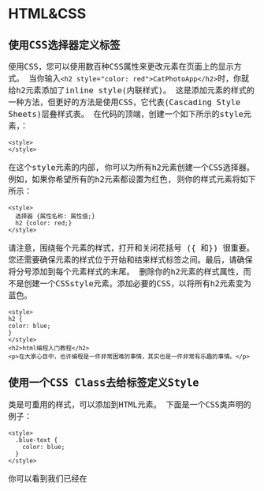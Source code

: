 # HTML&CSS
## 使用CSS选择器定义标签
使用CSS，您可以使用数百种CSS属性来更改元素在页面上的显示方式。
当你输入`<h2 style="color: red">CatPhotoApp</h2>`时，你就给h2元素添加了inline style(内联样式)。
这是添加元素的样式的一种方法，但更好的方法是使用CSS，它代表(Cascading Style Sheets)层叠样式表。
在代码的顶端，创建一个如下所示的style元素，：
```
<style>    
</style>
```
在这个style元素的内部, 你可以为所有h2元素创建一个CSS选择器。例如，如果你希望所有的h2元素都设置为红色, 则你的样式元素将如下所示：
```
<style>    
  选择器 {属性名称: 属性值;}    
  h2 {color: red;}    
</style>
```
请注意，围绕每个元素的样式，打开和关闭花括号 ({ 和}) 很重要。您还需要确保元素的样式位于开始和结束样式标签之间。最后，请确保将分号添加到每个元素样式的末尾。
删除你的h2元素的样式属性，而不是创建一个CSSstyle元素。添加必要的CSS，以将所有h2元素变为蓝色。
```
<style>
h2 {
color: blue;
}
</style>
<h2>html编程入门教程</h2>
<p>在大家心目中，也许编程是一件非常困难的事情，其实也是一件非常有乐趣的事情。</p>
```
## 使用一个CSS Class去给标签定义Style
类是可重用的样式，可以添加到HTML元素。
下面是一个CSS类声明的例子：
```
<style>    
  .blue-text {    
    color: blue;    
  }    
</style>
```
你可以看到我们已经在 <style> 标签中创建了一个名为 blue-text 的CSS类。
你可以将类应用于HTML元素，如下所示：
`<h2 class="blue-text">CatPhotoApp</h2>`
请注意，在CSS样式元素中，类选择器应该添加`.`为前缀。而在HTML元素的类声明中，类属性不能添加`.`为前缀。
在你的style元素中，将h2选择器修改为`.red-text`选择器，并将颜色值从blue修改为red。
最后，给你的 h2 元素的 class 属性的值为`.red-text`。
```
<style>
.red-text{
    color:red;
}
</style>
<h2 class="red-text">html编程入门教程</h2>
<p>在大家心目中，也许编程是一件非常困难的事情，其实也是一件非常有乐趣的事情，只要掌握好编程入门的方法，就能慢慢进入一个全新的创造世界。</p>
```
## HTML 为多个元素使用CSS类定义样式
请记住，你可以通过在相关元素的开始标签中使用 `class="your-class-here"`将类附加到HTML元素。
记住，CSS类选择器在开始时需要添加 . 为前缀，如下所示：
```
.blue-text {    
  color: blue;    
}
```
但是还要记住，在HTML中class属性的值不需要添加` . `为前缀，如下所示：
`<h2 class="blue-text">CatPhotoApp</h2>`
将 red-text 类应用于你的 h2 和 p 元素中。
```
<style>
.red-text {
color: red;
}
</style>
<h2 class="red-text">html编程入门教程</h2>
<p class="red-text">在大家心目中，也许编程是一件非常困难的事情，其实也是一件非常有乐趣的事情，只要掌握好编程入门的方法，就能慢慢进入一个全新的创造世界。</p>
```
## HTML 设置标签的字体大小
字体大小由 font-size CSS属性控制，如下所示：
```
h1 {    
  font-size: 30px;    
}
```
在现有 p 元素之后创建第二个 p 元素，并使用以下文本：
> 养动物有的时候，就是介于爱与恨之间，当你钦羡别人萌宠这么可爱的时候，你一定没有想过，狗狗和猫猫会到处拉屎，甚至会屯老鼠，啃鞋子，用爪子爬门，你不理它，它就挠你，你要对它发脾气，它会比你更来劲。所以，狗猫慎入，没有一定的准备，切勿随便去侍养动物。它们一旦认定你了，你就是它们的主人，如果你抛弃它们，它们必定心中重创。
在包含 red-text 类的同一 <style> 标签内，为 p 元素创建一个 font-size 属性，并将 font-size 设置为16像素（16px）。
任务：将第一个段落和第二个段落的 font-size 设置为 16px。
另外，请不要为第二个段落添加 class 属性。
```
<style>
  .red-text {
    color: red;
  }
  p {
      font-size: 16px
  }
</style>
<h2 class="red-text">我家的猫咪</h2>
<p class="red-text">在大家心目中，猫是慵懒的可爱的化身，它可以睡饱了再起来吃饭，可以逗趣小耗子，可以卖得了萌，使得了坏，这样百变的小怪兽就集结在一只宠物上，怎能不惹人怜爱。</p>
<p>养动物有的时候，就是介于爱与恨之间，当你钦羡别人萌宠这么可爱的时候，你一定没有想过，狗狗和猫猫会到处拉屎，甚至会屯老鼠，啃鞋子，用爪子爬门，你不理它，它就挠你，你要对它发脾气，它会比你更来劲。所以，狗猫慎入，没有一定的准备，切勿随便去侍养动物。它们一旦认定你了，你就是它们的主人，如果你抛弃它们，它们必定心中重创。</p>
```
## HTML 设置标签的字体样式
你可以使用 font-family 属性来设置元素的字体。
例如，如果要将 h2 元素的字体设置为 Sans-serif ，则可以使用以下CSS：
```
h2 {    
  font-family: Sans-serif;    
}
```
使不包含 red-text类的p元素都使用Monospace字体。
```
<style>
.red-text {
color: red;
}
.fon-text{
    font-family: Monospace
}
p {
font-size: 16px;
}
</style>
<h2 class="red-text">CatPhotoApp</h2>
<p class="red-text">在大家心目中，也许编程是一件非常困难的事情，其实也是一件非常有乐趣的事情，只要掌握好编程入门的方法，就能慢慢进入一个全新的创造世界。</p>
<p class="fon-text">可以学习的编程语言有很多，我们这个编程训练营里面有大量的编程实战实验，包括Html、css、Javascript、jquery、bootstrap等等前端编程实战课程，请大家耐心按阶段不断向前学习和通过一轮一轮的挑战，相信很快您的编程技术会得到很大的提升，为找到一份好的编程工作做好准备。</p>
```
## 引入Google字体
现在, 让我们引入并应用 google 字体 (请注意, 如果 google 在你的国家被阻止, 你需要跳过这一挑战)。
首先，你需要用 link 标签来引入谷歌Lobster字体。
复制以下代码段并将其粘贴到代码编辑器的顶部：
```
<link href="https://fonts.googleapis.com/css?family=Lobster" rel="stylesheet" type="text/css">
```
现在，你可以将 Lobster 作为 font-family属性 的值应用于你的 h2 元素上。
将你的 h2 元素应用 font-family 属性，值为Lobster。
```
<link href="https://fonts.googleapis.com/css?family=Lobster" rel="stylesheet" type="text/css">
<style>
.red-text {
color: red;
}
h2{
    font-family: Lobster
}
p {
font-size: 16px;
font-family: Monospace;
}
</style>
<h2 class="red-text">CatPhotoApp</h2>
<p class="red-text">在大家心目中，也许编程是一件非常困难的事情，其实也是一件非常有乐趣的事情，只要掌握好编程入门的方法，就能慢慢进入一个全新的创造世界。</p>
<p class="red-text">可以学习的编程语言有很多，我们这个编程训练营里面有大量的编程实战实验，包括Html、css、Javascript、jquery、bootstrap等等前端编程实战课程，请大家耐心按阶段不断向前学习和通过一轮一轮的挑战，相信很快您的编程技术会得到很大的提升，为找到一份好的编程工作做好准备。</p>
```
## HTML 处理多个字体降级
在所有浏览器中都有几种可用的默认字体。这些包括 Monospace 、Serif 和 Sans-Serif。
当某种字体不可用时，你可以让浏览器将其 “降级” 为另一种字体。
例如，如果你希望元素使用 Helvetica 字体，但是当 Helvetica 不可用时也会降级为Sans-Serif 字体，则可以使用此CSS样式：
```
p {    
  font-family: Helvetica, Sans-Serif;    
}
```
现在，你可以注释掉对Google字体的使用，注释掉link标签，以使 Lobster 字体不可用。请注意观察它是如何降级为 Monospace 字体的。
```
<!--
<link href="https://fonts.googleapis.com/css?family=Lobster" rel="stylesheet" type="text/css">
-->
<style>
.red-text {
color: red;
}
h2 {
font-family: Lobster, Monospace;
}
p {
font-size: 16px;
font-family: Monospace;
}
</style>
<h2 class="red-text">CatPhotoApp</h2>
<p class="red-text">在大家心目中，也许编程是一件非常困难的事情，其实也是一件非常有乐趣的事情，只要掌握好编程入门的方法，就能慢慢进入一个全新的创造世界。</p>
<p class="red-text">可以学习的编程语言有很多，我们这个编程训练营里面有大量的编程实战实验，包括Html、css、Javascript、jquery、bootstrap等等前端编程实战课程，请大家耐心按阶段不断向前学习和通过一轮一轮的挑战，相信很快您的编程技术会得到很大的提升，为找到一份好的编程工作做好准备。</p>
```
## HTML 给页面添加图片
你可以使用 img 元素将图片添加到您的网站，并使用 src 属性指向一个图片的具体地址。
例子如下：
`<img src="https://www.your-image-source.com/your-image.jpg">`
img 元素具有 alt 属性。alt 属性中的文本用于屏幕阅读器以提高可访问性，并且如果图像无法加载，则会显示。
让我们在上面的 img 示例中添加一个 alt 属性：
```
<img src="https://www.your-image-source.com/your-image.jpg" alt="your-image">
```
请注意，img 元素是自关闭元素，不需要结束标签。
请用以下图片来测试：
`/statics/codecamp/images/relaxing-cat.jpg`
```
<link href="https://fonts.googleapis.com/css?family=Lobster" rel="stylesheet" type="text/css">
<style>
.red-text {
color: red;
}
h2 {
font-family: Lobster, Monospace;
}
p {
font-size: 16px;
font-family: Monospace;
}
</style>
<h2 class="red-text">html编程入门教程</h2>
<img src="/statics/codecamp/images/relaxing-cat.jpg" alt="your image">
<p class="red-text">猫咪猫咪我就喜欢你</p>
<p class="red-text">深深地爱上你</p>
<p class="red-text">没有理由没有原因</p>
<p class="red-text">从见到你的那一天起</p>
<p class="red-text">你知道我在等你吗?</p>
<p class="red-text">你如果真的在乎我</p>
<p class="red-text">又怎会让无尽的夜陪我度过</p>
<p class="red-text">猫咪猫咪我就喜欢你</p>
<p class="red-text">深深地爱上你</p>
<p class="red-text">在黑夜里倾听你的声音</p>
```
## HTML 调整网页里图片大小
CSS包含一个 width 的属性，用于控制元素的宽度。就像使用字体一样，我们将使用 px（像素）来指定图片的宽度。
例如，如果我们要创建一个名为 larger-image 的CSS类，把HTML元素的宽度设定为500像素，我们将使用：
```
<style>    
  .larger-image {    
    width: 500px;    
  }    
</style>
```
任务：创建一个名为smaller-image的类，并使用它来调整图片的大小，使其只有100像素宽。
```
<link href="https://fonts.googleapis.com/css?family=Lobster" rel="stylesheet" type="text/css">
<style>
.red-text {
color: red;
}
h2 {
font-family: Lobster, Monospace;
}
p {
font-size: 16px;
font-family: Monospace;
}
.smaller-image {
    width: 100px
}
</style>
<h2 class="red-text">CatPhotoApp</h2>
<img class="smaller-image" src="/statics/codecamp/images/relaxing-cat.jpg">
<p class="red-text">在大家心目中，也许编程是一件非常困难的事情，其实也是一件非常有乐趣的事情，只要掌握好编程入门的方法，就能慢慢进入一个全新的创造世界。</p>
<p class="red-text">可以学习的编程语言有很多，我们这个编程训练营里面有大量的编程实战实验，包括Html、css、Javascript、jquery、bootstrap等等前端编程实战课程，请大家耐心按阶段不断向前学习和通过一轮一轮的挑战，相信很快您的编程技术会得到很大的提升，为找到一份好的编程工作做好准备。</p>
```
## HTML 给标签增加边框
CSS 边框具有 style(样式)、color(颜色)、width(宽度) 等属性。
例如，如果我们想要设定一个HTML元素的边框颜色为红色、边框宽度为5像素(px)、边框样式为实线(solid)，代码如下所示:
```
<style>    
  .thin-red-border {    
    border-color: red;    
    border-width: 5px;    
    border-style: solid;    
  }    
</style>
```
任务：创建一个叫 thick-green-border的class，设定它的边框宽度为10px、边框样式为solid、边框颜色为绿色，并将该class应用于你的猫咪照片上。
请记住，你可以应用多个class到一个元素，只需要在多个class之间用空格分开即可。例如：
`<img class="class1 class2">`
```
<link href="https://fonts.googleapis.com/css?family=Lobster" rel="stylesheet" type="text/css">
<style>
.red-text {
color: red;
}
h2 {
font-family: Lobster, Monospace;
}
p {
font-size: 16px;
font-family: Monospace;
}
.smaller-image {
width: 100px;
}
.thick-green-border {
  border-width:10px;
  border-style:solid;
  border-color:green;   
}
</style>
<h2 class="red-text">CatPhotoApp</h2>
<img class="smaller-image thick-green-border" src="/statics/codecamp/images/relaxing-cat.jpg">
<p class="red-text">在大家心目中，也许编程是一件非常困难的事情，其实也是一件非常有乐趣的事情，只要掌握好编程入门的方法，就能慢慢进入一个全新的创造世界。</p>
<p class="red-text">可以学习的编程语言有很多，我们这个编程训练营里面有大量的编程实战实验，包括Html、css、Javascript、jquery、bootstrap等等前端编程实战课程，请大家耐心按阶段不断向前学习和通过一轮一轮的挑战，相信很快您的编程技术会得到很大的提升，为找到一份好的编程工作做好准备。</p>
```
## HTML 给标签增加圆角边框
猫咪图片的边框目前有尖角。我们可以用一个叫 border-radius（边框半径）的CSS属性来改变它的边框变成圆角。
你可以使用像素来指定 border-radius 的属性值，给你的猫咪图片的 border-radius 设定为10px。
注意：这个任务允许有多种解决方案。例如，你可以添加border-radius到 `.thick-green-border `类或 `.smaller-image` 类。
```
<link href="https://fonts.googleapis.com/css?family=Lobster" rel="stylesheet" type="text/css">
<style>
.red-text {
color: red;
}
h2 {
font-family: Lobster, Monospace;
}
p {
font-size: 16px;
font-family: Monospace;
}
.thick-green-border {
border-color: green;
border-width: 10px;
border-style: solid;
border-radius: 10px
}
.smaller-image {
width: 100px;
}
</style>
<h2 class="red-text">html编程入门教程</h2>
<img class="smaller-image thick-green-border" src="/statics/codecamp/images/relaxing-cat.jpg">
<p class="red-text">我家两岁的小公猫哈哈是个收藏家，臭鱼烂虾，鸡头猪手，无所不爱。清晨我还在睡梦中，突然觉得胸口一沉，恍惚中意识到哈哈又跑到我身上来撒娇，心里不由得滚起温暖的热流，拉过哈哈一把从头摸过背，小家伙顺势想往被子里钻，我一边拒绝着一边往上拉被子，突然脚下一凉，烂泥一样挂在我的大脚趾上的是一块垃圾箱里的鱼头！我顿时睡意全无，换床单洗被罩，天光放亮才勉强收拾妥当。害得我带着熊猫眼跑去上班，一天都没有好心情。实在搞不懂它为什么爱把垃圾叼上床，是故意恶作剧？还是我给的猫粮不够吃？</p>
<p class="red-text">有时候猫会把主人当成自己的孩子(听起来有点令人窝心)，这种行为是在给家里带来猎物。它把自己看成是家里的顶梁柱，有责任给不争气的主人找来食物——猫咪通过长时间对你的观察，沉痛地发现你不会打猎。经常出门的猫咪会把它逮到的老鼠、小鸟带回家里，不出门的就经常翻翻垃圾箱找点东西给你。这个时候，主人可不要责骂它，不然它会认为你对它带回来的食物不满意，下次去找更了不起的东西带回来，放在房间里最显眼的地方。但如果你看见它往家里运输死老鼠，最好也别谢它，别让它觉得你对这种猎物很满意，下次照单带回来。最好的办法是心里感念着猫咪所为你做的，并默默地收拾好一切。</p>
```
## HTML 给图像设置圆角边框
除了像素之外，你还可以使用百分比来指定 border-radius（边框半径）的值。
给你的猫咪图片设定 border-radius 为 50%。
```
<link href="https://fonts.googleapis.com/css?family=Lobster" rel="stylesheet" type="text/css">
<style>
.red-text {
color: red;
}
h2 {
font-family: Lobster, Monospace;
}
p {
font-size: 16px;
font-family: Monospace;
}
.thick-green-border {
border-color: green;
border-width: 10px;
border-style: solid;
border-radius: 50%;
}
.smaller-image {
width: 100px;
}
</style>
<h2 class="red-text">CatPhotoApp</h2>
<img class="smaller-image thick-green-border" src="/statics/codecamp/images/relaxing-cat.jpg">
<p class="red-text">在大家心目中，也许编程是一件非常困难的事情，其实也是一件非常有乐趣的事情，只要掌握好编程入门的方法，就能慢慢进入一个全新的创造世界。</p>
<p class="red-text">可以学习的编程语言有很多，我们这个编程训练营里面有大量的编程实战实验，包括Html、css、Javascript、jquery、bootstrap等等前端编程实战课程，请大家耐心按阶段不断向前学习和通过一轮一轮的挑战，相信很快您的编程技术会得到很大的提升，为找到一份好的编程工作做好准备。</p>
```
## HTML 设置链接锚元素外部页面
a元素，也叫anchor（锚点）元素，用于链接到当前页面之外的内容。
下面是一张a元素的图示。在这种情况下，a元素位于段落元素的中间使用，这意味着链接将出现在段落的中间。
[image:CA91F90C-CCC1-4094-9D78-234C67436B28-285-000031DE4F4A80EB/1498550568787494.png]
以下是一个例子：
```
<p>这是一个a标签 <a href="https://www.w3cschool.cn">W3Cschool.cn</a>跳转到W3Cschool.cn</p>
```
任务：创建一个链接到`http://freecatphotoapp.com的a元素`，并将cat photos作为其anchor text（锚文本）。
```
<link href="https://fonts.googleapis.com/css?family=Lobster" rel="stylesheet" type="text/css">
<style>
.red-text {
color: red;
}
h2 {
font-family: Lobster, Monospace;
}
p {
font-size: 16px;
font-family: Monospace;
}
.thick-green-border {
border-color: green;
border-width: 10px;
border-style: solid;
border-radius: 50%;
}
.smaller-image {
width: 100px;
}
</style>
<h2 class="red-text">CatPhotoApp</h2>
<img class="smaller-image thick-green-border" src="/statics/codecamp/images/relaxing-cat.jpg">
<p class="red-text">在大家心目中，也许编程是一件非常困难的事情，其实也是一件非常有乐趣的事情，只要掌握好编程入门的方法，就能慢慢进入一个全新的创造世界。</p>
<a href="http://freecatphotoapp.com">cat photos</a>
<p class="red-text">可以学习的编程语言有很多，我们这个编程训练营里面有大量的编程实战实验，包括Html、css、Javascript、jquery、bootstrap等等前端编程实战课程，请大家耐心按阶段不断向前学习和通过一轮一轮的挑战，相信很快您的编程技术会得到很大的提升，为找到一份好的编程工作做好准备。</p>
```
## HTML 在p标签内设置锚链接
Nesting（嵌套）就是把一个元素放在另一个元素中。
例如：
```
<p>Here's a <a href="https://www.w3cschool.cn"> link to W3Cschool.cn</a> for you to follow.</p>
```
任务：现在把你的a元素嵌入进一个新的p元素（在现有的h2元素之前），让段落的文本显示为View more cat photos，但只有cat photos是一个链接，其余的文字是纯文本。
```
<link href="https://fonts.googleapis.com/css?family=Lobster" rel="stylesheet" type="text/css">
<style>
.red-text {
color: red;
}
h2 {
font-family: Lobster, Monospace;
}
p {
font-size: 16px;
font-family: Monospace;
}
.thick-green-border {
border-color: green;
border-width: 10px;
border-style: solid;
border-radius: 50%;
}
.smaller-image {
width: 100px;
}
</style>
<h2 class="red-text">CatPhotoApp</h2>
<img class="smaller-image thick-green-border" src="/statics/codecamp/images/relaxing-cat.jpg">
<p class="red-text">在大家心目中，也许编程是一件非常困难的事情，其实也是一件非常有乐趣的事情，只要掌握好编程入门的方法，就能慢慢进入一个全新的创造世界。</p>
<p class="red-text">可以学习的编程语言有很多，我们这个编程训练营里面有大量的编程实战实验，包括Html、css、Javascript、jquery、bootstrap等等前端编程实战课程，请大家耐心按阶段不断向前学习和通过一轮一轮的挑战，相信很快您的编程技术会得到很大的提升，为找到一份好的编程工作做好准备。</p>
<p>View more <a href="https://www.w3cschool.cn">cat photos</a></p>
```
## HTML 使用#符合设置固定链接
有时你想要在你的网站上添加一个 a 元素，但你还不知道将它链接到哪里，这时你可以使用固定连接。
当你使用 jQuery 更改链接的行为时，这也很方便，我们稍后将会了解。
把 a 元素的 href 属性的值替换为一个 # （# 也称为哈希符号），将其转换为一个固定链接。
```
<link href="https://fonts.googleapis.com/css?family=Lobster" rel="stylesheet" type="text/css">
<style>
.red-text {
color: red;
}
h2 {
font-family: Lobster, Monospace;
}
p {
font-size: 16px;
font-family: Monospace;
}
.thick-green-border {
border-color: green;
border-width: 10px;
border-style: solid;
border-radius: 50%;
}
.smaller-image {
width: 100px;
}
</style>
<h2 class="red-text">CatPhotoApp</h2>
<p>Click here for <a href="#">cat photos</a>.</p>
<img class="smaller-image thick-green-border" src="/statics/codecamp/images/relaxing-cat.jpg">
<p class="red-text">在大家心目中，也许编程是一件非常困难的事情，其实也是一件非常有乐趣的事情，只要掌握好编程入门的方法，就能慢慢进入一个全新的创造世界。</p>
<p class="red-text">可以学习的编程语言有很多，我们这个编程训练营里面有大量的编程实战实验，包括Html、css、Javascript、jquery、bootstrap等等前端编程实战课程，请大家耐心按阶段不断向前学习和通过一轮一轮的挑战，相信很快您的编程技术会得到很大的提升，为找到一份好的编程工作做好准备。</p>
```
## HTML 为图片设置超链接
你可以通过将某元素嵌套在a元素中使其变为一个链接。
把你的图片嵌入到a元素中。例子如下：
`<a href="#"><img src="/images/relaxing-cat.jpg"></a>`
请记住使用 # 作为元素的 href 属性, 以便将其转换为固定链接。
将现有的图像元素放置在锚点元素中。
完成后，把你的光标悬停在你的图片上。此时光标应该由光标指针变成手形指针。这张图片现在是一个链接了。
```
<link href="https://fonts.googleapis.com/css?family=Lobster" rel="stylesheet" type="text/css">
<style>
.red-text {
color: red;
}
h2 {
font-family: Lobster, Monospace;
}
p {
font-size: 16px;
font-family: Monospace;
}
.thick-green-border {
border-color: green;
border-width: 10px;
border-style: solid;
border-radius: 50%;
}
.smaller-image {
width: 100px;
}
</style>
<h2 class="red-text">CatPhotoApp</h2>
<p>Click here for <a href="#"><img class="smaller-image thick-green-border" src="/statics/codecamp/images/relaxing-cat.jpg"></a>.</p>
<p class="red-text">在大家心目中，也许编程是一件非常困难的事情，其实也是一件非常有乐趣的事情，只要掌握好编程入门的方法，就能慢慢进入一个全新的创造世界。</p>
<p class="red-text">可以学习的编程语言有很多，我们这个编程训练营里面有大量的编程实战实验，包括Html、css、Javascript、jquery、bootstrap等等前端编程实战课程，请大家耐心按阶段不断向前学习和通过一轮一轮的挑战，相信很快您的编程技术会得到很大的提升，为找到一份好的编程工作做好准备。</p>
```
## HTML 为图片添加alt描述
alt 属性,是当图片无法显示时的替代文本。alt 属性对于盲人或视觉障碍的用户理解图片中的内容非常重要，搜索引擎也会搜索alt 属性来了解图片的内容。
总而言之，alt 属性是一个必需的属性，为页面上的图片都加上 alt 属性是好习惯。
你可以像下面例子中一样为img元素添加一个alt属性：
```
<img src="www.your-image-source.com/your-image.jpg" alt="your alt text">
```
为你的猫咪图片添加一个 alt 属性，内容为A cute orange cat lying on its back。
```
<link href="https://fonts.googleapis.com/css?family=Lobster" rel="stylesheet" type="text/css">
<style>
.red-text {
color: red;
}
h2 {
font-family: Lobster, Monospace;
}
p {
font-size: 16px;
font-family: Monospace;
}
.thick-green-border {
border-color: green;
border-width: 10px;
border-style: solid;
border-radius: 50%;
}
.smaller-image {
width: 100px;
}
</style>
<h2 class="red-text">CatPhotoApp</h2>
<p>Click here for <a href="#">cat photos</a>.</p>
<a href="#"><img class="smaller-image thick-green-border" src="/statics/codecamp/images/relaxing-cat.jpg" alt="A cute orange cat lying on its back"></a>
<p class="red-text">在大家心目中，也许编程是一件非常困难的事情，其实也是一件非常有乐趣的事情，只要掌握好编程入门的方法，就能慢慢进入一个全新的创造世界。</p>
<p class="red-text">可以学习的编程语言有很多，我们这个编程训练营里面有大量的编程实战实验，包括Html、css、Javascript、jquery、bootstrap等等前端编程实战课程，请大家耐心按阶段不断向前学习和通过一轮一轮的挑战，相信很快您的编程技术会得到很大的提升，为找到一份好的编程工作做好准备。</p>
```
## HTML 创建项目符号无序列表
HTML具有用于创建 ~**unordered lists（无序列表）**~ ，或带项目符号列表的特殊元素。
无序列表以 <ul> 元素开始，并包含一个或多个<li>元素。
例如：
```
<ul>    
  <li>milk</li>    
  <li>cheese</li>    
</ul>
```
将会创建一个带项目符号的"milk"和"cheese"列表。
删除最后两个 p 元素，并在页面底部创建一个有关猫咪喜欢的三件事情的无序列表。
```
<link href="https://fonts.googleapis.com/css?family=Lobster" rel="stylesheet" type="text/css">
<style>
.red-text {
color: red;
}
h2 {
font-family: Lobster, Monospace;
}
p {
font-size: 16px;
font-family: Monospace;
}
.thick-green-border {
border-color: green;
border-width: 10px;
border-style: solid;
border-radius: 50%;
}
.smaller-image {
width: 100px;
}
</style>
<h2 class="red-text">CatPhotoApp</h2>
<p>Click here for <a href="#">cat photos</a>.</p>
<a href="#"><img class="smaller-image thick-green-border" alt="A cute orange cat lying on its back" src="/statics/codecamp/images/relaxing-cat.jpg"></a>
<ul>
    <li>milk</li>
    <li>cheese</li>
    <li>eggs</li>
</ul>
```
  
## HTML 创建有序列表
HTML具有用于创建 ~**ordered lists（有序列表）**~, 或数字编号列表的特殊元素。
有序列表以<ol>元素开始，并包含一个或多个<li>元素。
例如：
```
<ol>    
  <li>Garfield</li>    
  <li>Sylvester</li>    
</ol>
```
将创建一个包含"Garfield"和"Sylvester"的数字编号列表。
创建一个有关 “Top 3 things cats hate:” （猫咪不喜欢三件事情）的有序列表。
```
<p>Things cats love:</p>
<ul>
<li>cat nip</li>
<li>laser pointers</li>
<li>lasagna</li>
</ul>
<p>Top 3 things cats hate:</p>
<ol>
    <li>Garfield</li>
    <li>Sylvester</li>
    <li>Quiet</li>
</ol>
```
## HTML 创建文本输入框
现在我们来创建一个Web表单。
文本输入框是获取用户输入的一种方便的方法。
你可以用如下方法创建：
`<input type="text">`
注意，input元素是自关闭的。
任务：在列表下创建一个type（类型）为 text 的input元素。
`<input type="text">`
## HTML 为文本输入框设定预定值
placeholder text（占位符）是用户在 input 框输入任何内容之前放置在 input 框中的预定义文本。
你可以创建如下所示的占位符：
<input type="text" placeholder="this is placeholder text">
将文本 input 框的placeholder的值设置为"cat photo URL"。
`<input type="text" placeholder="cat photo URL">`


## HTML 添加表单
你可以使用HTML来构建跟服务器交互的Web表单。你可以通过在form元素上添加一个action属性来执行此操作。
action属性的值指定了表单提交到服务器的地址。
例如：
`<form action="/url-where-you-want-to-submit-form-data"></form>`
把你的文本输入框嵌套到form元素中。并为此form元素添加`action="/submit-cat-photo"`。
```
<form action="/submit-cat-photo">
<input type="text" placeholder="cat photo URL">
</form>
```

## HTML 为表单添加提交按钮
我们在form中添加一个 submit (提交)按钮。点击此按钮，表单中的数据将会被发送到你使用表单 action 属性指定的地址上。
以下是一个submit按钮的例子：
`<button type="submit">this button submits the form</button>`
在你的 form 元素中添加一个提交按钮，并以类型为 submit， "Submit"为按钮文本。
```
<form action="/submit-cat-photo">
<input type="text" placeholder="cat photo URL">
<button type="submit">Submit</button>
</form>
```


## HTML 使用HTML5技术把表单设置为必填
对于表单，你可以指定某些选项为required（必填项），只有当用户填写了该选项后，用户才能够提交表单。
例如，如果你想要一个文本输入框设置为必填项，你可以在 input 元素中加上 required 属性，你可以使用： 
`<input type="text" required>`
任务：给你的文本输入框添加 required属性，这样用户不填写输入框就无法提交表单。
然后尝试不填写任何文本就提交表单。了解你的浏览器如何提示你该字段是必填项？
注意：required属性在Safari浏览器中不起作用，请用其他浏览器来练习学习。
```
<form action="/submit-cat-photo">
<input type="text" placeholder="cat photo URL" required>
<button type="submit">Submit</button>
</form>
```

## HTML 添加单选框
你可以使用单选按钮来解决你希望用户只给出一个答案的问题。
单选按钮是 input 输入框的一种类型。
每个单选按钮都应该嵌套在自己的 label(标签) 元素中。
所有关联的单选按钮应具有相同的 name 属性。
下面是一个单选按钮的例子：
`<label><input type="radio" name="indoor-outdoor"> Indoor</label>`
在你的表单中添加两个单选按钮，一个叫 indoor，另一个叫 outdoor。
```
<form action="/submit-cat-photo">
<label>
    <input type="radio" name="indoor-outdoor" placeholder="cat photo URL" required>indoor
</label>
<label>
   <input type="radio" name="indoor-outdoor">outdoor
</label>
<button type="submit">Submit</button>
</form>
```

## HTML 添加复选框
`checkboxes（复选按钮）`通常用于可能有多个答案的问题的形式。
复选按钮是 input 的输入框的一种类型。
每一个复选按钮都应嵌套在其自己的 label元素中。
所有关联的复选按钮输入应该具有相同的 name属性。
以下是一个复选按钮的示例：
`<label><input type="checkbox" name="personality"> Loving</label>`
任务：为你的表单添加三个复选按钮，每个复选按钮都应嵌套在其自己的 label 元素，所有复选按钮的name属性必须为personality。
```
<form action="/submit-cat-photo">
<label><input type="radio" name="indoor-outdoor"> Indoor</label>
<label><input type="radio" name="indoor-outdoor"> Outdoor</label>
<input type="text" placeholder="cat photo URL" required>
<label><input type="checkbox" name="personality">am</label>
<label><input type="checkbox" name="personality">you</label>
<label><input type="checkbox" name="personality">it</label>
<button type="submit">Submit</button>
</form>
```

## HTML 使用checked属性设置复选框和单选框默认被选中
使用 checked 属性，你可以设置一个单选框和复选框默认被选中。
为此，只需在 input 元素中添加属性checked 。例如：
`<input type="radio" name="test-name" checked>`
设置你的第一个单选框和第一个复选框都为默认选中。
```
<form action="/submit-cat-photo">
<label><input type="radio" name="indoor-outdoor" checked=""> Indoor</label>
<label><input type="radio" name="indoor-outdoor"> Outdoor</label>
<label><input type="checkbox" name="personality" checked=""> Loving</label>
<label><input type="checkbox" name="personality"> Lazy</label>
<label><input type="checkbox" name="personality"> Energetic</label>
<input type="text" placeholder="cat photo URL" required>
<button type="submit">Submit</button>
</form>
```

## HTML 在div元素中嵌套多个元素
**div 元素**，也被称作`division(层)元素`，是一个盛装其他元素的通用容器。
div 元素是最常用的HTML元素。所以可以利用CSS的继承关系把 div 上的CSS传递给它所有子元素。
你可以使用<div>来标记一个div元素的开始，并使用</div>来标记一个div元素的结束。
尝试在你的"Things cats love" p元素之前放置div的开始标记，在你的ol结束标记之后放置div的结束标记，这样你的两个列表就都嵌套在div中了。
把"Things cats love"和"Things cats hate"两个列表都嵌套在同一个div元素中。
```
<div>
<p>Things cats love:</p>
<ul>
<li>cat nip</li>
<li>laser pointers</li>
<li>lasagna</li>
</ul>
<p>Top 3 things cats hate:</p>
<ol>
<li>flea treatment</li>
<li>thunder</li>
<li>other cats</li>
</ol>
</div>
```

## HTML 为div元素设置背景颜色
你可以使用 `background-color`属性来设置一个元素的背景颜色。
例如，如果你想要设置一个元素的背景颜色为green，你可以将其放在你的 style 元素中：
```
.green-background {    
  background-color: green;    
}
```
创建一个叫 gray-background 的类选择器，设置其 background-color 为 gray，最后应用到你的 div 元素。
```
<style>
.gray-background{
    background-color: gray
}
</style>
<div class="gray-background">
<p>Things cats love:</p>
<ul>
<li>cat nip</li>
<li>laser pointers</li>
<li>lasagna</li>
</ul>
<p>Top 3 things cats hate:</p>
<ol>
<li>flea treatment</li>
<li>thunder</li>
<li>other cats</li>
</ol>
</div>
```

## HTML 为标签添加ID属性
除了 class属性之外，每一个 HTML 元素也可以具有 id 属性。
使用 id 属性有很多好处，一旦你开始使用jQuery，你将了解更多信息。
id 属性应该是唯一的。虽然浏览器不会强制唯一，但这是被广泛认可的。所以请不要给一个以上的元素相同的 id 属性。
以下是一个例子，说明如何设置h2 元素的id属性为cat-photo-app。
`<h2 id="cat-photo-app">`
任务：设置 form 元素的id属性为 `cat-photo-form`。
```
<form id="cat-photo-form" action="/submit-cat-photo">
<label><input type="radio" name="indoor-outdoor" checked> Indoor</label>
<label><input type="radio" name="indoor-outdoor"> Outdoor</label>
<label><input type="checkbox" name="personality" checked> Loving</label>
<label><input type="checkbox" name="personality"> Lazy</label>
<label><input type="checkbox" name="personality"> Energetic</label>
<input type="text" placeholder="cat photo URL" required>
<button type="submit">Submit</button>
</form>
```

## HTML 使用ID属性设置标签样式
关于id属性的一个很酷的事情是，像类选择器一样，你可以使用CSS来设计样式。
以下是一个示例，说明如何使用 cat-photo-element 的id属性来获取元素 ，并设置背景颜色为绿色。在你的style 元素中：
```
#cat-photo-element {    
  background-color: green;    
}
```
请注意，在你的 style 元素中，定义类选择器必须添加 . 为前缀，定义ID选择器必须添加 # 为前缀。
任务：尝试给你的 form，添加一个值为 cat-photo-form 的 id 属性，一个绿色的背景。
```
<style>
#cat-photo-form{
    background-color: green
}
</style>
<form action="/submit-cat-photo" id="cat-photo-form">
<label><input type="radio" name="indoor-outdoor" checked> Indoor</label>
<label><input type="radio" name="indoor-outdoor"> Outdoor</label>
<label><input type="checkbox" name="personality" checked> Loving</label>
<label><input type="checkbox" name="personality"> Lazy</label>
<label><input type="checkbox" name="personality"> Energetic</label>
<input type="text" placeholder="cat photo URL" required>
<button type="submit">Submit</button>
</form>
```

## HTML 使用padding布局页面标签
现在让我们把 Cat Photo App 暂时放一边，并了解学习更多关于的 HTML 样式。
你可能已经注意到了这一点，所有的 HTML 元素本质上都是一些小矩形块。
有三个重要的属性控制每个HTML元素的布局：padding(内边距)、margin(外边距)、border(边框)。
元素的 padding 控制元素与其边框 border 之间的距离。
在这里，我们可以看到，绿方块和红方块都位于黄方块中。请注意，红方块具有比绿方块具有更大的 padding。
当你增大绿方块的 padding时, 它将增加元素内容和元素边框之间的距离。
任务：修改绿方块的 padding ，以使它与红方块匹配。
```
<style>
.injected-text {
margin-bottom: -25px;
text-align: center;
}
.box {
border-style: solid;
border-color: black;
border-width: 5px;
text-align: center;
}
.yellow-box {
background-color: yellow;
padding: 10px;
}
.red-box {
background-color: red;
padding: 20px;
}
.green-box {
background-color: green;
padding: 20px;
}
</style>
<h5 class="injected-text">margin</h5>
<div class="box yellow-box">
<h5 class="box red-box">padding</h5>
<h5 class="box green-box">padding</h5>
</div>
```

## HTML 使用margin布局页面标签
元素的 margin （外边距）控制元素 border （边框）和周围元素实际所占空间的距离。
在这里，我们可以看到，绿方块和红方块都位于黄方块中。请注意，红方块具有比绿方块更大的 margin（外边距），使其看起来更小。
当你增大绿方块的 margin 时，它将增加元素边框和元素实际所占空间之间的距离。
修改绿方块的 margin ，以使它与红方块匹配。
```
<style>
.injected-text {
margin-bottom: -25px;
text-align: center;
}
.box {
border-style: solid;
border-color: black;
border-width: 5px;
text-align: center;
}
.yellow-box {
background-color: yellow;
padding: 10px;
}
.red-box {
background-color: red;
padding: 20px;
margin: 20px;
}
.green-box {
background-color: green;
padding: 20px;
margin: 20px;
}
</style>
<h5 class="injected-text">margin</h5>
<div class="box yellow-box">
<h5 class="box red-box">padding</h5>
<h5 class="box green-box">padding</h5>
</div>
```


## HTML 使用负值设置页面元素的margin属性
元素的 margin （外边距）控制元素的 border（边框）和周围元素实际所占空间的距离。
如果将一个元素的 margin 设置为负值，则元素将会变大。
尝试将 margin设置为负值，如红方块。
任务：把 green-box 的 margin 设置为 -15px，以使它将父容器(黄方块)的横向宽度填充。
```
<style>
.injected-text {
margin-bottom: -25px;
text-align: center;
}
.box {
border-style: solid;
border-color: black;
border-width: 5px;
text-align: center;
}
.yellow-box {
background-color: yellow;
padding: 10px;
}
.red-box {
background-color: red;
padding: 20px;
margin: -15px;
}
.green-box {
background-color: green;
padding: 20px;
margin: -15px;
}
</style>
<div class="box yellow-box">
<h5 class="box red-box">padding</h5>
<h5 class="box green-box">padding</h5>
</div>
```

## HTML 为不同方向padding设置不同的值
有时你将需要自定义一个元素，使它的每一个边具有不同的 padding。
CSS 允许你使用 padding-top、padding-right、padding-bottom 和 padding-left属性来控制元素四个方向的 padding。
使你的 green-box class的顶部和左侧具有 40px 的 padding，而底部和右侧则是 20px。
```
<style>
.injected-text {
margin-bottom: -25px;
text-align: center;
}
.box {
border-style: solid;
border-color: black;
border-width: 5px;
text-align: center;
}
.yellow-box {
background-color: yellow;
padding: 10px;
}
.red-box {
background-color: red;
padding-top: 40px;
padding-right: 20px;
padding-bottom: 20px;
padding-left: 40px;
}
.green-box {
background-color: green;
padding-top: 40px;
padding-left: 40px;
padding-bottom: 20px;
padding-right: 20px;
}
</style>
<h5 class="injected-text">margin</h5>
<div class="box yellow-box">
<h5 class="box red-box">padding</h5>
<h5 class="box green-box">padding</h5>
</div>
```





